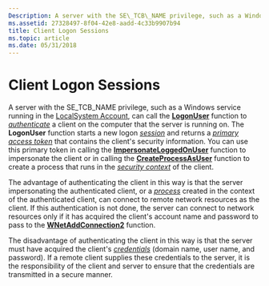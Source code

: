 ```yaml
---
Description: A server with the SE\_TCB\_NAME privilege, such as a Windows service running in the LocalSystem Account, can call the LogonUser function to authenticate a client on the computer that the server is running on.
ms.assetid: 27328497-8f04-42e8-aadd-4c33b9907b94
title: Client Logon Sessions
ms.topic: article
ms.date: 05/31/2018
---
```


# Client Logon Sessions

A server with the SE\_TCB\_NAME privilege, such as a Windows service running in the [LocalSystem Account](https://docs.microsoft.com/windows/desktop/Services/localsystem-account), can call the [**LogonUser**](https://docs.microsoft.com/windows/desktop/api/winbase/nf-winbase-logonusera) function to [*authenticate*](https://docs.microsoft.com/windows/desktop/SecGloss/a-gly) a client on the computer that the server is running on. The **LogonUser** function starts a new logon [*session*](https://docs.microsoft.com/windows/desktop/SecGloss/s-gly) and returns a [*primary access token*](https://docs.microsoft.com/windows/desktop/SecGloss/p-gly) that contains the client's security information. You can use this primary token in calling the [**ImpersonateLoggedOnUser**](https://msdn.microsoft.com/library/Aa378612(v=VS.85).aspx) function to impersonate the client or in calling the [**CreateProcessAsUser**](https://docs.microsoft.com/windows/desktop/api/processthreadsapi/nf-processthreadsapi-createprocessasusera) function to create a process that runs in the [*security context*](https://docs.microsoft.com/windows/desktop/SecGloss/s-gly) of the client.

The advantage of authenticating the client in this way is that the server impersonating the authenticated client, or a [*process*](https://docs.microsoft.com/windows/desktop/SecGloss/p-gly) created in the context of the authenticated client, can connect to remote network resources as the client. If this authentication is not done, the server can connect to network resources only if it has acquired the client's account name and password to pass to the [**WNetAddConnection2**](https://docs.microsoft.com/windows/desktop/api/winnetwk/nf-winnetwk-wnetaddconnection2a) function.

The disadvantage of authenticating the client in this way is that the server must have acquired the client's [*credentials*](https://docs.microsoft.com/windows/desktop/SecGloss/c-gly) (domain name, user name, and password). If a remote client supplies these credentials to the server, it is the responsibility of the client and server to ensure that the credentials are transmitted in a secure manner.

 

 



